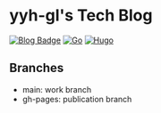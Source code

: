 # yyh-gl's Tech Blog

[![Blog Badge](https://img.shields.io/badge/-Blog-blue?style=flat&logo=hugo&logoColor=white)](https://tech.yyh-gl.dev/tech-blog/)
[![Go](https://img.shields.io/badge/Go-1.18.3-skyblue.svg)](https://go.googlesource.com/go)
[![Hugo](https://img.shields.io/badge/Hugo-v0.95.0/extended-red.svg)](https://github.com/gohugoio/hugo)

## Branches

- main: work branch
- gh-pages: publication branch
